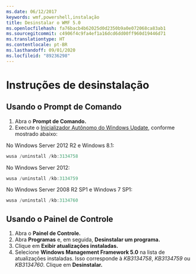 ```yaml
---
ms.date: 06/12/2017
keywords: wmf,powershell,instalação
title: Desinstalar o WMF 5.0
ms.openlocfilehash: fa76bacb4b62025d0d2350b9a0e072068ca83ab1
ms.sourcegitcommit: c4906f4c9fa4ef1a16dcd6dd00ff960d19446d71
ms.translationtype: HT
ms.contentlocale: pt-BR
ms.lasthandoff: 09/01/2020
ms.locfileid: "89236298"
---
```

# <a name="uninstallation-instructions"></a>Instruções de desinstalação

## <a name="using-command-prompt"></a>Usando o Prompt de Comando

1. Abra o **Prompt de Comando.**
2. Execute o [Inicializador Autônomo do Windows Update](https://support.microsoft.com/kb/934307), conforme mostrado abaixo:

No Windows Server 2012 R2 e Windows 8.1:

```powershell
wusa /uninstall /kb:3134758
```

No Windows Server 2012:

```powershell
wusa /uninstall /kb:3134759
```

No Windows Server 2008 R2 SP1 e Windows 7 SP1:

```powershell
wusa /uninstall /kb:3134760
```

## <a name="using-control-panel"></a>Usando o Painel de Controle

1. Abra o **Painel de Controle.**
2. Abra **Programas** e, em seguida, **Desinstalar um programa.**
3. Clique em **Exibir atualizações instaladas.**
4. Selecione **Windows Management Framework 5.0** na lista de atualizações instaladas. Isso corresponde à *KB3134758*, *KB3134759* ou *KB3134760*. Clique em **Desinstalar.**
